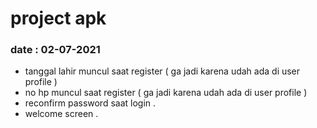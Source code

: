 # project apk

### date : 02-07-2021 

- tanggal lahir muncul saat register ( ga jadi karena udah ada di user profile )
- no hp muncul saat register  ( ga jadi karena udah ada di user profile )
- reconfirm password saat login .
- welcome screen .


